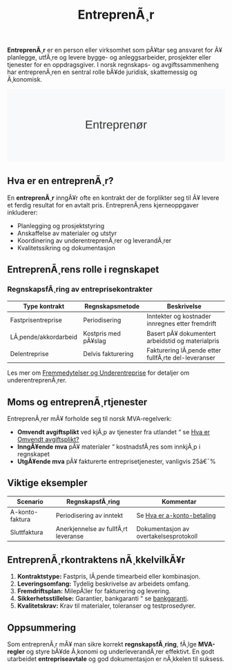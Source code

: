 ﻿---
title: "EntreprenÃ¸r"
meta_title: "EntreprenÃ¸r"
meta_description: '**EntreprenÃ¸r** er en person eller virksomhet som pÃ¥tar seg ansvaret for Ã¥ planlegge, utfÃ¸re og levere bygge- og anleggsarbeider, prosjekter eller tjenester...'
slug: entreprenor
type: blog
layout: pages/single
---

**EntreprenÃ¸r** er en person eller virksomhet som pÃ¥tar seg ansvaret for Ã¥ planlegge, utfÃ¸re og levere bygge- og anleggsarbeider, prosjekter eller tjenester for en oppdragsgiver. I norsk regnskaps- og avgiftssammenheng har entreprenÃ¸ren en sentral rolle bÃ¥de juridisk, skattemessig og Ã¸konomisk.

![Illustrasjon av EntreprenÃ¸r-konsept](entreprenor-image.svg)

## Hva er en entreprenÃ¸r?

En **entreprenÃ¸r** inngÃ¥r ofte en kontrakt der de forplikter seg til Ã¥ levere et ferdig resultat for en avtalt pris. EntreprenÃ¸rens kjerneoppgaver inkluderer:

* Planlegging og prosjektstyring
* Anskaffelse av materialer og utstyr
* Koordinering av underentreprenÃ¸rer og leverandÃ¸rer
* Kvalitetssikring og dokumentasjon

## EntreprenÃ¸rens rolle i regnskapet

### RegnskapsfÃ¸ring av entreprisekontrakter

| Type kontrakt           | Regnskapsmetode      | Beskrivelse                                          |
|-------------------------|----------------------|------------------------------------------------------|
| Fastprisentreprise      | Periodisering        | Inntekter og kostnader innregnes etter fremdrift     |
| LÃ¸pende/akkordarbeid    | Kostpris med pÃ¥slag  | Basert pÃ¥ dokumentert arbeidstid og materialpris     |
| Delentreprise           | Delvis fakturering   | Fakturering lÃ¸pende etter fullfÃ¸rte del-leveranser  |

Les mer om [Fremmedytelser og Underentreprise](/blogs/kontoplan/4500-fremmedytelser-og-underentreprise "Fremmedytelser og Underentreprise") for detaljer om underentreprenÃ¸rer.

## Moms og entreprenÃ¸rtjenester

EntreprenÃ¸rer mÃ¥ forholde seg til norsk MVA-regelverk:

* **Omvendt avgiftsplikt** ved kjÃ¸p av tjenester fra utlandet “ se [Hva er Omvendt avgiftsplikt?](/blogs/regnskap/omvendt-avgiftsplikt "Hva er Omvendt avgiftsplikt?")
* **InngÃ¥ende mva** pÃ¥ materialer “ kostnadsfÃ¸res som innkjÃ¸p i regnskapet
* **UtgÃ¥ende mva** pÃ¥ fakturerte entreprisetjenester, vanligvis 25â€¯%

## Viktige eksempler

| Scenario       | RegnskapsfÃ¸ring     | Kommentar                                                       |
|----------------|---------------------|-----------------------------------------------------------------|
| A-konto-faktura| Periodisering av inntekt | Se [Hva er a-konto-betaling](/blogs/regnskap/hva-er-a-konto-betaling "Hva er a-konto betaling?") |
| Sluttfaktura   | Anerkjennelse av fullfÃ¸rt leveranse | Dokumentasjon av overtakelsesprotokoll         |

## EntreprenÃ¸rkontraktens nÃ¸kkelvilkÃ¥r

1. **Kontraktstype:** Fastpris, lÃ¸pende timearbeid eller kombinasjon.
2. **Leveringsomfang:** Tydelig beskrivelse av arbeidets omfang.
3. **Fremdriftsplan:** MilepÃ¦ler for fakturering og levering.
4. **Sikkerhetsstillelse:** Garantier, bankgaranti “ se [bankgaranti](/blogs/regnskap/bankgaranti "Bankgaranti").
5. **Kvalitetskrav:** Krav til materialer, toleranser og testprosedyrer.

## Oppsummering

Som entreprenÃ¸r mÃ¥ man sikre korrekt **regnskapsfÃ¸ring**, fÃ¸lge **MVA-regler** og styre bÃ¥de Ã¸konomi og underleverandÃ¸rer effektivt. En godt utarbeidet **entrepriseavtale** og god dokumentasjon er nÃ¸kkelen til suksess.



